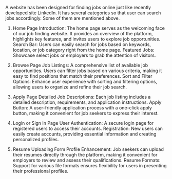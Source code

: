 A website has been designed for finding jobs online just like recently developed site LinkedIn. It has several categories so that user can search jobs accordingly. Some of them are mentioned above.

1. Home Page
Introduction: The home page serves as the welcoming face of our job finding website. It provides an overview of the platform, highlights key features, and invites users to explore job opportunities.
Search Bar: Users can easily search for jobs based on keywords, location, or job category right from the home page.
Featured Jobs: Showcase select jobs or employers to grab the attention of visitors.

2. Browse Page
Job Listings: A comprehensive list of available job opportunities. Users can filter jobs based on various criteria, making it easy to find positions that match their preferences.
Sort and Filter Options: Enhance user experience with sorting and filtering options, allowing users to organize and refine their job search.

3. Apply Page
Detailed Job Descriptions: Each job listing includes a detailed description, requirements, and application instructions.
Apply Button: A user-friendly application process with a one-click apply button, making it convenient for job seekers to express their interest.

4. Login or Sign In Page
User Authentication: A secure login page for registered users to access their accounts.
Registration: New users can easily create accounts, providing essential information and creating personalized profiles.

5. Resume Uploading Form
Profile Enhancement: Job seekers can upload their resumes directly through the platform, making it convenient for employers to review and assess their qualifications.
Resume Formats: Support for various file formats ensures flexibility for users in presenting their professional profiles.
